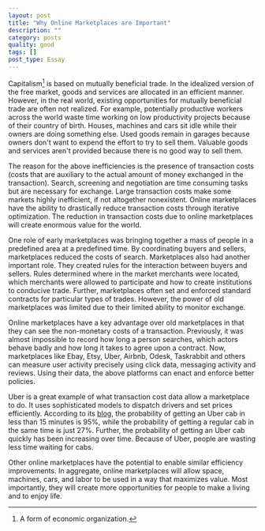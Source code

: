 ```yaml
---
layout: post
title: "Why Online Marketplaces are Important"
description: ""
category: posts
quality: good
tags: []
post_type: Essay
---
```


Capitalism[^1] is based on mutually beneficial trade. In the idealized version of the free market, goods and services are allocated in an efficient manner. However, in the real world, existing opportunities for mutually beneficial trade are often not realized. For example, potentially productive workers across the world waste time working on low productivity projects because of their country of birth. Houses, machines and cars sit idle while their owners are doing something else. Used goods remain in garages because owners don't want to expend the effort to try to sell them. Valuable goods and services aren't provided because there is no good way to sell them.

The reason for the above inefficiencies is the presence of transaction costs (costs that are auxiliary to the actual amount of money exchanged in the transaction). Search, screening and negotiation are time consuming tasks but are necessary for exchange. Large transaction costs make some markets highly inefficient, if not altogether nonexistent. Online marketplaces have the ability to drastically reduce transaction costs through iterative optimization. The reduction in transaction costs due to online marketplaces will create enormous value for the world.

One role of early marketplaces was bringing together a mass of people in a predefined area at a predefined time. By coordinating buyers and sellers, marketplaces reduced the costs of search. Marketplaces also had another important role. They created rules for the interaction between buyers and sellers. Rules determined where in the market merchants were located, which merchants were allowed to participate and how to create institutions to conducive trade. Further, marketplaces often set and enforced standard contracts for particular types of trades. However, the power of old marketplaces was limited due to their limited ability to monitor exchange. 

Online marketplaces have a key advantage over old marketplaces in that they can see the non-monetary costs of a transaction. Previously, it was almost impossible to record how long a person searches, which actors behave badly and how long it takes to agree upon a contract. Now, marketplaces like Ebay, Etsy, Uber, Airbnb, Odesk, Taskrabbit and others can measure user activity precisely using click data, messaging activity and reviews. Using their data, the above platforms can enact and enforce better policies. 

Uber is a great example of what transaction cost data allow a marketplace to do. It uses sophisticated models to dispatch drivers and set prices efficiently. According to its [blog](http://blog.uber.com/2011/04/11/uberdata-the-hidden-cost-of-cabs/), the probability of getting an Uber cab in less than 15 minutes is 95%, while the probability of getting a regular cab in the same time is just 27%. Further, the probability of getting an Uber cab quickly has been increasing over time. Because of Uber, people are wasting less time waiting for cabs.

Other online marketplaces have the potential to enable similar efficiency improvements. In aggregate, online marketplaces will allow space, machines, cars, and labor to be used in a way that maximizes value. Most importantly, they will create more opportunities for people to make a living and to enjoy life. 

[^1]: A form of economic organization.